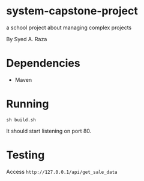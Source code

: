 # system-capstone-project
a school project about managing complex projects

By Syed A. Raza

# Dependencies

- Maven

# Running

```
sh build.sh
```

It should start listening on port 80.

# Testing

Access `http://127.0.0.1/api/get_sale_data`
